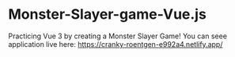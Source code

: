 # Monster-Slayer-game-Vue.js

Practicing Vue 3 by creating a Monster Slayer Game!
You can seee application live here: https://cranky-roentgen-e992a4.netlify.app/
